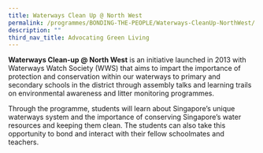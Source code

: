 ```yaml
---
title: Waterways Clean Up @ North West
permalink: /programmes/BONDING-THE-PEOPLE/Waterways-CleanUp-NorthWest/
description: ""
third_nav_title: Advocating Green Living
---
```

**Waterways Clean-up @ North West** is an initiative launched in 2013 with Waterways Watch Society (WWS) that aims to impart the importance of protection and conservation within our waterways to primary and secondary schools in the district through assembly talks and learning trails on environmental awareness and litter monitoring programmes. 

Through the programme, students will learn about Singapore’s unique waterways system and the importance of conserving Singapore’s water resources and keeping them clean. The students can also take this opportunity to bond and interact with their fellow schoolmates and teachers.
